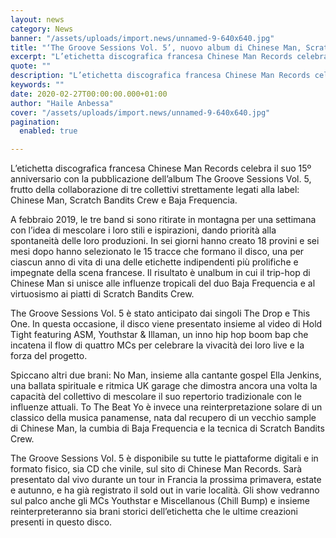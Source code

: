 ```yaml
---
layout: news
category: News
banner: "/assets/uploads/import.news/unnamed-9-640x640.jpg"
title: "‘The Groove Sessions Vol. 5’, nuovo album di Chinese Man, Scratch Bandits Crew e Baja Frequencia"
excerpt: "L’etichetta discografica francesa Chinese Man Records celebra il suo 15º anniversario con la pubblicazione dell’album The Groove Sessions Vol. 5, frutto della collaborazione di tre collettivi strettamente legati alla label: Chinese Man, Scratch Bandits Crew e Baja Frequencia. A febbraio 2019, le tre band si sono ritirate in montagna per una settimana con l’idea di [&hellip"
quote: ""
description: "L’etichetta discografica francesa Chinese Man Records celebra il suo 15º anniversario con la pubblicazione dell’album The Groove Sessions Vol. 5, frutto della collaborazione di tre collettivi strettamente legati alla label: Chinese Man, Scratch Bandits Crew e Baja Frequencia. A febbraio 2019, le tre band si sono ritirate in montagna per una settimana con l’idea di [&hellip"
keywords: ""
date: 2020-02-27T00:00:00.000+01:00
author: "Haile Anbessa"
cover: "/assets/uploads/import.news/unnamed-9-640x640.jpg"
pagination:
  enabled: true

---
```


L’etichetta discografica francesa Chinese Man Records celebra il suo 15º anniversario con la pubblicazione dell’album The Groove Sessions Vol. 5, frutto della collaborazione di tre collettivi strettamente legati alla label: Chinese Man, Scratch Bandits Crew e Baja Frequencia.

A febbraio 2019, le tre band si sono ritirate in montagna per una settimana con l’idea di mescolare i loro stili e ispirazioni, dando priorità alla spontaneità delle loro produzioni. In sei giorni hanno creato 18 provini e sei mesi dopo hanno selezionato le 15 tracce che formano il disco, una per ciascun anno di vita di una delle etichette indipendenti più prolifiche e impegnate della scena francese. Il risultato è unalbum in cui il trip-hop di Chinese Man si unisce alle influenze tropicali del duo Baja Frequencia e al virtuosismo ai piatti di Scratch Bandits Crew.

The Groove Sessions Vol. 5 è stato anticipato dai singoli The Drop e This One. In questa occasione, il disco viene presentato insieme al video di Hold Tight featuring ASM, Youthstar & Illaman, un inno hip hop boom bap che incatena il flow di quattro MCs per celebrare la vivacità dei loro live e la forza del progetto.

Spiccano altri due brani: No Man, insieme alla cantante gospel Ella Jenkins, una ballata spirituale e ritmica UK garage che dimostra ancora una volta la capacità del collettivo di mescolare il suo repertorio tradizionale con le influenze attuali. To The Beat Yo è invece una reinterpretazione solare di un classico della musica panamense, nata dal recupero di un vecchio sample di Chinese Man, la cumbia di Baja Frequencia e la tecnica di Scratch Bandits Crew.

The Groove Sessions Vol. 5 è disponibile su tutte le piattaforme digitali e in formato fisico, sia CD che vinile, sul sito di Chinese Man Records. Sarà presentato dal vivo durante un tour in Francia la prossima primavera, estate e autunno, e ha già registrato il sold out in varie località. Gli show vedranno sul palco anche gli MCs Youthstar e Miscellanous (Chill Bump) e insieme reinterpreteranno sia brani storici dell’etichetta che le ultime creazioni presenti in questo disco.